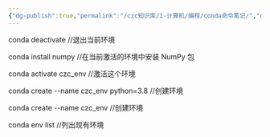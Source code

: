 ```yaml
---
{"dg-publish":true,"permalink":"/czc知识库/1-计算机/编程/conda命令笔记/","dgPassFrontmatter":true,"created":"2024-12-07T08:39:46.856+08:00","updated":"2024-12-08T12:19:40.986+08:00"}
---
```



conda deactivate	//退出当前环境

conda install numpy	//在当前激活的环境中安装 NumPy 包

conda activate czc_env	//激活这个环境

conda create --name czc_env python=3.8	//创建环境

conda create --name czc_env	//创建环境

conda env list	//列出现有环境